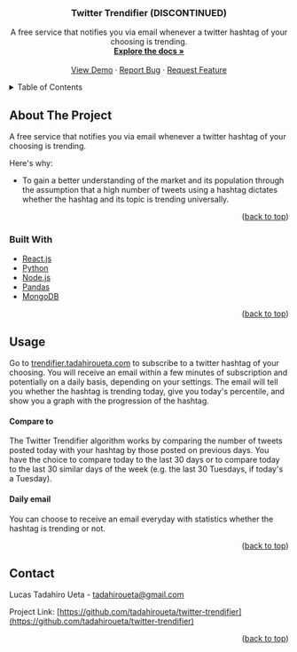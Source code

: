 <!-- PROJECT LOGO -->
<br />
<div align="center">
  <h3 align="center">Twitter Trendifier (DISCONTINUED)</h3>

  <p align="center">
    A free service that notifies you via email whenever a twitter hashtag of your choosing is trending.
    <br />
    <a href="https://github.com/tadahiroueta/twitter-trendifier"><strong>Explore the docs »</strong></a>
    <br />
    <br />
    <a href="https://github.com/tadahiroueta/twitter-trendifier">View Demo</a>
    ·
    <a href="https://github.com/tadahiroueta/twitter-trendifier/issues">Report Bug</a>
    ·
    <a href="https://github.com/tadahiroueta/twitter-trendifier/issues">Request Feature</a>
  </p>
</div>



<!-- TABLE OF CONTENTS -->
<details>
  <summary>Table of Contents</summary>
  <ol>
    <li>
      <a href="#about-the-project">About The Project</a>
      <ul>
        <li><a href="#built-with">Built With</a></li>
      </ul>
    </li>
    <li><a href="#usage">Usage</a></li>
    <li><a href="#contact">Contact</a></li>
  </ol>
</details>





<!-- ABOUT THE PROJECT -->
## About The Project

A free service that notifies you via email whenever a twitter hashtag of your choosing is trending.

Here's why:
* To gain a better understanding of the market and its population through the assumption that a high number of tweets using a hashtag dictates whether the hashtag and its topic is trending universally.


<p align="right">(<a href="#top">back to top</a>)</p>



### Built With

* [React.js](https://reactjs.org/)
* [Python](https://www.python.org/)
* [Node.js](https://nodejs.org/en/)
* [Pandas](https://pandas.pydata.org/)
* [MongoDB](https://www.mongodb.com/)

<p align="right">(<a href="#top">back to top</a>)</p>



<!-- USAGE EXAMPLES -->
## Usage

Go to <a href="https://mmvacuo.tadahiroueta.com/">trendifier.tadahiroueta.com</a> to subscribe to a twitter hashtag of your choosing. You will receive an email within a few minutes of subscription and potentially on a daily basis, depending on your settings. The email will tell you whether the hashtag is trending today, give you today's percentile, and show you a graph with the progression of the hashtag.

#### Compare to

The Twitter Trendifier algorithm works by comparing the number of tweets posted today with your hashtag by those posted on previous days.
You have the choice to compare today to the last 30 days or to compare today to the last 30 similar days of the week (e.g. the last 30 Tuesdays, if today's a Tuesday).


#### Daily email
You can choose to receive an email everyday with statistics whether the hashtag is trending or not.

<p align="right">(<a href="#top">back to top</a>)</p>



<!-- CONTACT -->
## Contact

Lucas Tadahiro Ueta - tadahiroueta@gmail.com

Project Link: [https://github.com/tadahiroueta/twitter-trendifier](https://github.com/tadahiroueta/twitter-trendifier)

<p align="right">(<a href="#top">back to top</a>)</p>
